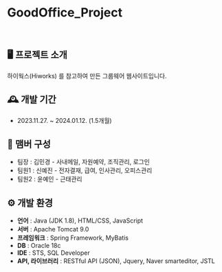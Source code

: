 # GoodOffice_Project
<br>

## 🖥️ 프로젝트 소개
하이웍스(Hiworks) 를 참고하여 만든 그룹웨어 웹사이트입니다.

## 🕰️ 개발 기간
- 2023.11.27. ~ 2024.01.12. (1.5개월)

## 👥 맴버 구성
 - 팀장  : 김민경 - 사내메일, 자원예약, 조직관리, 로그인
 - 팀원1 : 신예진 - 전자결재, 급여, 인사관리, 오피스관리
 - 팀원2 : 윤예인 - 근태관리

## ⚙️ 개발 환경
- **언어** : Java (JDK 1.8), HTML/CSS, JavaScript
- **서버** : Apache Tomcat 9.0
- **프레임워크** : Spring Framework, MyBatis
- **DB** : Oracle 18c
- **IDE** : STS, SQL Developer
- **API, 라이브러리** : RESTful API (JSON), Jquery, Naver smarteditor, JSTL



